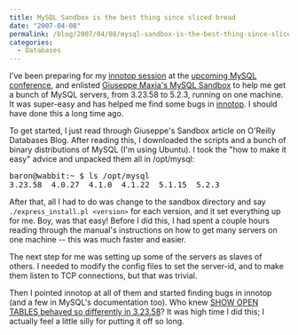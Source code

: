 ```yaml
---
title: MySQL Sandbox is the best thing since sliced bread
date: "2007-04-08"
permalink: /blog/2007/04/08/mysql-sandbox-is-the-best-thing-since-sliced-bread/
categories:
  - Databases
---
```

I've been preparing for my [innotop session][1] at the [upcoming MySQL conference][2], and enlisted [Giuseppe Maxia's MySQL Sandbox][3] to help me get a bunch of MySQL servers, from 3.23.58 to 5.2.3, running on one machine. It was super-easy and has helped me find some bugs in [innotop][4]. I should have done this a long time ago.

To get started, I just read through Giuseppe's Sandbox article on O'Reilly Databases Blog. After reading this, I downloaded the scripts and a bunch of binary distributions of MySQL (I'm using Ubuntu). I took the "how to make it easy" advice and unpacked them all in /opt/mysql:

<pre>baron@wabbit:~ $ ls /opt/mysql
3.23.58  4.0.27  4.1.0  4.1.22  5.1.15  5.2.3</pre>

After that, all I had to do was change to the sandbox directory and say `./express_install.pl <version>` for each version, and it set everything up for me. Boy, was that easy! Before I did this, I had spent a couple hours reading through the manual's instructions on how to get many servers on one machine -- this was much faster and easier.

The next step for me was setting up some of the servers as slaves of others. I needed to modify the config files to set the server-id, and to make them listen to TCP connections, but that was trivial.

Then I pointed innotop at all of them and started finding bugs in innotop (and a few in MySQL's documentation too). Who knew [SHOW OPEN TABLES behaved so differently in 3.23.58][5]? It was high time I did this; I actually feel a little silly for putting it off so long.

 [1]: http://www.mysqlconf.com/cs/mysqluc2007/view/e_sess/13213
 [2]: http://www.mysqlconf.com/
 [3]: http://sourceforge.net/projects/mysql-sandbox
 [4]: http://code.google.com/p/innotop
 [5]: http://bugs.mysql.com/bug.php?id=27706
